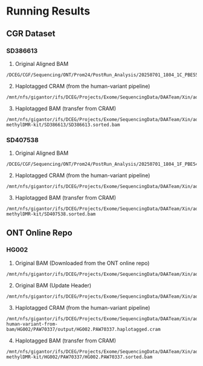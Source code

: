 # Running Results
## CGR Dataset
### SD386613
1. Original Aligned BAM
```
/DCEG/CGF/Sequencing/ONT/Prom24/PostRun_Analysis/20250701_1804_1C_PBE55027_8e8920e8/pass
```
2. Haplotagged CRAM (from the human-variant pipeline)
```
/mnt/nfs/gigantor/ifs/DCEG/Projects/Exome/SequencingData/DAATeam/Xin/ad_hoc/ONT/Run/SD386613/output/SD386613.haplotagged.cram
```
3. Haplotagged BAM (transfer from CRAM)
```
/mnt/nfs/gigantor/ifs/DCEG/Projects/Exome/SequencingData/DAATeam/Xin/ad_hoc/ONT/Run/ont-methylDMR-kit/SD386613/SD386613.sorted.bam
```
### SD407538
1. Original Aligned BAM
```
/DCEG/CGF/Sequencing/ONT/Prom24/PostRun_Analysis/20250701_1804_1F_PBE54594_26fb9d5f/pass
```
2. Haplotagged CRAM (from the human-variant pipeline)
```
/mnt/nfs/gigantor/ifs/DCEG/Projects/Exome/SequencingData/DAATeam/Xin/ad_hoc/ONT/Run/SD407538/output/SD407538.haplotagged.cram
```
3. Haplotagged BAM (transfer from CRAM)
```
/mnt/nfs/gigantor/ifs/DCEG/Projects/Exome/SequencingData/DAATeam/Xin/ad_hoc/ONT/Run/ont-methylDMR-kit/SD407538.sorted.bam
```
## ONT Online Repo
### HG002
1. Original BAM (Downloaded from the ONT online repo)
```
/mnt/nfs/gigantor/ifs/DCEG/Projects/Exome/SequencingData/DAATeam/Xin/ad_hoc/ONT/Data/ONT_Released/HG002/PAW70337/calls.sorted.bam
```
2. Original BAM (Update Header)
```
/mnt/nfs/gigantor/ifs/DCEG/Projects/Exome/SequencingData/DAATeam/Xin/ad_hoc/ONT/Data/ONT_Released/HG002/PAW70337/UpdateHeader/output/reads_fixed.bam
```
3. Haplotagged CRAM (from the human-variant pipeline)
```
/mnt/nfs/gigantor/ifs/DCEG/Projects/Exome/SequencingData/DAATeam/Xin/ad_hoc/ONT/Run/wf-human-variant-from-bam/HG002/PAW70337/output/HG002.PAW70337.haplotagged.cram
```
4. Haplotagged BAM (transfer from CRAM)
```
/mnt/nfs/gigantor/ifs/DCEG/Projects/Exome/SequencingData/DAATeam/Xin/ad_hoc/ONT/Run/ont-methylDMR-kit/HG002/PAW70337/HG002.PAW70337.sorted.bam
```
